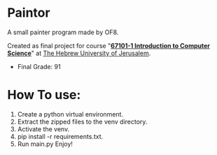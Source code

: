 # Paintor
A small painter program made by OF8.

Created as final project for course
"[**67101-1 Introduction to Computer Science**](https://shnaton.huji.ac.il/index.php/NewSyl/67101/2/2024/)"
at [The Hebrew University of Jerusalem](https://en.huji.ac.il/).

- Final Grade: 91

# How To use:
1. Create a python virtual environment.
2. Extract the zipped files to the venv directory.
3. Activate the venv.
4. pip install -r requirements.txt.
5. Run main.py
Enjoy!
